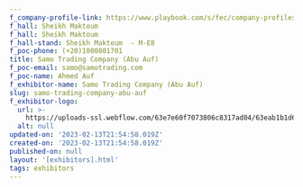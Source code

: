```yaml
---
f_company-profile-link: https://www.playbook.com/s/fec/company-profiles
f_hall: Sheikh Maktoum
f_hall: Sheikh Maktoum
f_hall-stand: Sheikh Maktoum  - M-E8
f_poc-phone: (+20)1000801701
title: Samo Trading Company (Abu Auf)
f_poc-email: samo@samotrading.com
f_poc-name: Ahmed Auf
f_exhibitor-name: Samo Trading Company (Abu Auf)
slug: samo-trading-company-abu-auf
f_exhibitor-logo:
  url: >-
    https://uploads-ssl.webflow.com/63e7e60f7073806c8317ad04/63eab1b1d6d0ee2e76c1afa2_MjU5YQ.png
  alt: null
updated-on: '2023-02-13T21:54:58.019Z'
created-on: '2023-02-13T21:54:58.019Z'
published-on: null
layout: '[exhibitors].html'
tags: exhibitors
---
```



